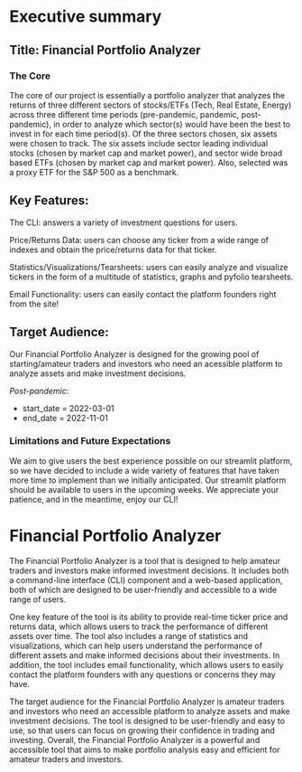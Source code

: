 # Executive summary

## Title: Financial Portfolio Analyzer

### The Core
The core of our project is essentially a portfolio analyzer that analyzes the returns of three different sectors of stocks/ETFs (Tech, Real Estate, Energy) across three different time periods (pre-pandemic, pandemic, post-pandemic), in order to analyze which sector(s) would have been the best to invest in for each time period(s). Of the three sectors chosen, six assets were chosen to track. The six assets include sector leading individual stocks (chosen by market cap and market power), and sector wide broad based ETFs (chosen by market cap and market power). Also, selected was a proxy ETF for the S&P 500 as a benchmark.

## Key Features:
The CLI: answers a variety of investment questions for users.

Price/Returns Data: users can choose any ticker from a wide range of indexes and obtain the price/returns data for that ticker.

Statistics/Visualizations/Tearsheets: users can easily analyze and visualize tickers in the form of a multitude of statistics, graphs and pyfolio tearsheets.

Email Functionality: users can easily contact the platform founders right from the site!

## Target Audience: 
Our Financial Portfolio Analyzer is designed for the growing pool of starting/amateur traders and investors who need an acessible platform to analyze assets and make investment decisions.

*Post-pandemic*:
- start_date = 2022-03-01
- end_date = 2022-11-01


### Limitations and Future Expectations
We aim to give users the best experience possible on our streamlit platform, so we have decided to include a wide variety of features that have taken more time to implement than we initially anticipated. Our streamlit platform should be available to users in the upcoming weeks. We appreciate your patience, and in the meantime, enjoy our CLI!


# Financial Portfolio Analyzer

The Financial Portfolio Analyzer is a tool that is designed to help amateur traders and investors make informed investment decisions. It includes both a command-line interface (CLI) component and a web-based application, both of which are designed to be user-friendly and accessible to a wide range of users.

One key feature of the tool is its ability to provide real-time ticker price and returns data, which allows users to track the performance of different assets over time. The tool also includes a range of statistics and visualizations, which can help users understand the performance of different assets and make informed decisions about their investments. In addition, the tool includes email functionality, which allows users to easily contact the platform founders with any questions or concerns they may have.

The target audience for the Financial Portfolio Analyzer is amateur traders and investors who need an accessible platform to analyze assets and make investment decisions. The tool is designed to be user-friendly and easy to use, so that users can focus on growing their confidence in trading and investing. Overall, the Financial Portfolio Analyzer is a powerful and accessible tool that aims to make portfolio analysis easy and efficient for amateur traders and investors.